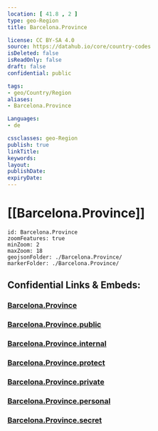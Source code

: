 ```yaml
---
location: [ 41.8 , 2 ] 
type: geo-Region
title: Barcelona.Province

license: CC BY-SA 4.0
source: https://datahub.io/core/country-codes
isDeleted: false
isReadOnly: false
draft: false
confidential: public

tags:
- geo/Country/Region
aliases:
- Barcelona.Province

Languages:
- de

cssclasses: geo-Region
publish: true
linkTitle: 
keywords: 
layout: 
publishDate: 
expiryDate: 
---
```


# [[Barcelona.Province]]

```leaflet
id: Barcelona.Province
zoomFeatures: true 
minZoom: 2 
maxZoom: 18
geojsonFolder: ./Barcelona.Province/
markerFolder: ./Barcelona.Province/
```


## Confidential Links & Embeds: 

### [Barcelona.Province](/_Standards/Earth/Continent/Europe/Europe~South/Spain/Provinces~Spain/Catalunya/counties~Cataluña/Barcelona.Province.md) 

### [Barcelona.Province.public](/_public/Earth/Continent/Europe/Europe~South/Spain/Provinces~Spain/Catalunya/counties~Cataluña/Barcelona.Province.public.md) 

### [Barcelona.Province.internal](/_internal/Earth/Continent/Europe/Europe~South/Spain/Provinces~Spain/Catalunya/counties~Cataluña/Barcelona.Province.internal.md) 

### [Barcelona.Province.protect](/_protect/Earth/Continent/Europe/Europe~South/Spain/Provinces~Spain/Catalunya/counties~Cataluña/Barcelona.Province.protect.md) 

### [Barcelona.Province.private](/_private/Earth/Continent/Europe/Europe~South/Spain/Provinces~Spain/Catalunya/counties~Cataluña/Barcelona.Province.private.md) 

### [Barcelona.Province.personal](/_personal/Earth/Continent/Europe/Europe~South/Spain/Provinces~Spain/Catalunya/counties~Cataluña/Barcelona.Province.personal.md) 

### [Barcelona.Province.secret](/_secret/Earth/Continent/Europe/Europe~South/Spain/Provinces~Spain/Catalunya/counties~Cataluña/Barcelona.Province.secret.md)

